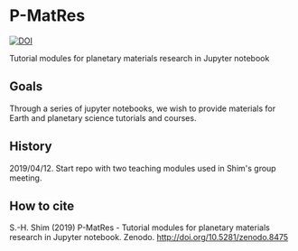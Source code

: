 # P-MatRes

[![DOI](https://zenodo.org/badge/181243548.svg)](https://zenodo.org/badge/latestdoi/181243548)

Tutorial modules for planetary materials research in Jupyter notebook

## Goals

Through a series of jupyter notebooks, we wish to provide materials for 
Earth and planetary science tutorials and courses.

## History

2019/04/12.  Start repo with two teaching modules used in Shim's group meeting.

## How to cite

S.-H. Shim (2019) P-MatRes - Tutorial modules for planetary materials research 
in Jupyter notebook. Zenodo. http://doi.org/10.5281/zenodo.8475
